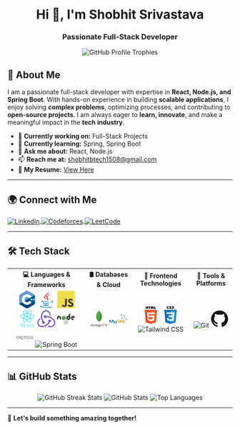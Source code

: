 <h1 align="center">Hi 👋, I'm Shobhit Srivastava</h1>
<h3 align="center">Passionate Full-Stack Developer</h3>

<p align="center">
  <img src="https://github-profile-trophy.vercel.app/?username=shobhit15082003&theme=dracula&margin-w=15" alt="GitHub Profile Trophies" />
</p>

## 🚀 About Me  
I am a passionate full-stack developer with expertise in **React, Node.js, and Spring Boot**. With hands-on experience in building **scalable applications**, I enjoy solving **complex problems**, optimizing processes, and contributing to **open-source projects**. I am always eager to **learn, innovate**, and make a meaningful impact in the **tech industry**.

- 🔭 **Currently working on:** Full-Stack Projects  
- 🌱 **Currently learning:** Spring, Spring Boot  
- 💬 **Ask me about:** React, Node.js  
- 📫 **Reach me at:** [shobhitbtech1508@gmail.com](mailto:shobhitbtech1508@gmail.com)  
- 📄 **My Resume:** [View Here](https://drive.google.com/file/d/1BtZy7jspCRHXrQM38UMiMKC6P4EDSbKy/view?usp=sharing)  

---

## 🌍 Connect with Me  
<p align="left">
  <a href="https://linkedin.com/in/shobhit-srivastava-24b718215" target="_blank">
    <img align="center" src="https://raw.githubusercontent.com/rahuldkjain/github-profile-readme-generator/master/src/images/icons/Social/linked-in-alt.svg" alt="LinkedIn" height="30" width="40" />
  </a>
  <a href="https://codeforces.com/profile/_show1508_" target="_blank">
    <img align="center" src="https://raw.githubusercontent.com/rahuldkjain/github-profile-readme-generator/master/src/images/icons/Social/codeforces.svg" alt="Codeforces" height="30" width="40" />
  </a>
  <a href="https://leetcode.com/u/_show1508_/" target="_blank">
    <img align="center" src="https://raw.githubusercontent.com/rahuldkjain/github-profile-readme-generator/master/src/images/icons/Social/leet-code.svg" alt="LeetCode" height="30" width="40" />
  </a>
</p>

---

## 🛠️ Tech Stack  
<table>
  <tr>
    <th>💻 Languages & Frameworks</th>
    <th>🛢️ Databases & Cloud</th>
    <th>🎨 Frontend Technologies</th>
    <th>🔧 Tools & Platforms</th>
  </tr>
  <tr>
    <td align="center">
      <img src="https://raw.githubusercontent.com/devicons/devicon/master/icons/cplusplus/cplusplus-original.svg" alt="C++" width="40" height="40"/>
      <img src="https://raw.githubusercontent.com/devicons/devicon/master/icons/java/java-original.svg" alt="Java" width="40" height="40"/>
      <img src="https://raw.githubusercontent.com/devicons/devicon/master/icons/javascript/javascript-original.svg" alt="JavaScript" width="40" height="40"/>
      <img src="https://raw.githubusercontent.com/devicons/devicon/master/icons/react/react-original-wordmark.svg" alt="React" width="40" height="40"/>
      <img src="https://raw.githubusercontent.com/devicons/devicon/master/icons/redux/redux-original.svg" alt="Redux" width="40" height="40"/>
      <img src="https://raw.githubusercontent.com/devicons/devicon/master/icons/nodejs/nodejs-original-wordmark.svg" alt="Node.js" width="40" height="40"/>
      <img src="https://raw.githubusercontent.com/devicons/devicon/master/icons/express/express-original-wordmark.svg" alt="Express.js" width="40" height="40"/>
      <img src="https://www.vectorlogo.zone/logos/springio/springio-icon.svg" alt="Spring Boot" width="40" height="40"/>
    </td>
    <td align="center">
      <img src="https://raw.githubusercontent.com/devicons/devicon/master/icons/mongodb/mongodb-original-wordmark.svg" alt="MongoDB" width="40" height="40"/>
      <img src="https://raw.githubusercontent.com/devicons/devicon/master/icons/mysql/mysql-original-wordmark.svg" alt="MySQL" width="40" height="40"/>
    </td>
    <td align="center">
      <img src="https://raw.githubusercontent.com/devicons/devicon/master/icons/html5/html5-original-wordmark.svg" alt="HTML5" width="40" height="40"/>
      <img src="https://raw.githubusercontent.com/devicons/devicon/master/icons/css3/css3-original-wordmark.svg" alt="CSS3" width="40" height="40"/>
      <img src="https://www.vectorlogo.zone/logos/tailwindcss/tailwindcss-icon.svg" alt="Tailwind CSS" width="40" height="40"/>
    </td>
    <td align="center">
      <img src="https://www.vectorlogo.zone/logos/git-scm/git-scm-icon.svg" alt="Git" width="40" height="40"/>
      <img src="https://raw.githubusercontent.com/devicons/devicon/master/icons/github/github-original.svg" alt="GitHub" width="40" height="40"/>
    </td>
  </tr>
</table>

---

## 📊 GitHub Stats  
<div align="center">
  <img src="https://github-readme-streak-stats.herokuapp.com/?user=shobhit15082003&theme=radical" alt="GitHub Streak Stats" height="170"/>
  <img src="https://github-readme-stats.vercel.app/api?username=shobhit15082003&show_icons=true&theme=radical" alt="GitHub Stats" height="170"/>
  <img src="https://github-readme-stats.vercel.app/api/top-langs/?username=shobhit15082003&layout=compact&theme=radical" alt="Top Languages" height="170"/>
</div>

---

🚀 **Let's build something amazing together!**

